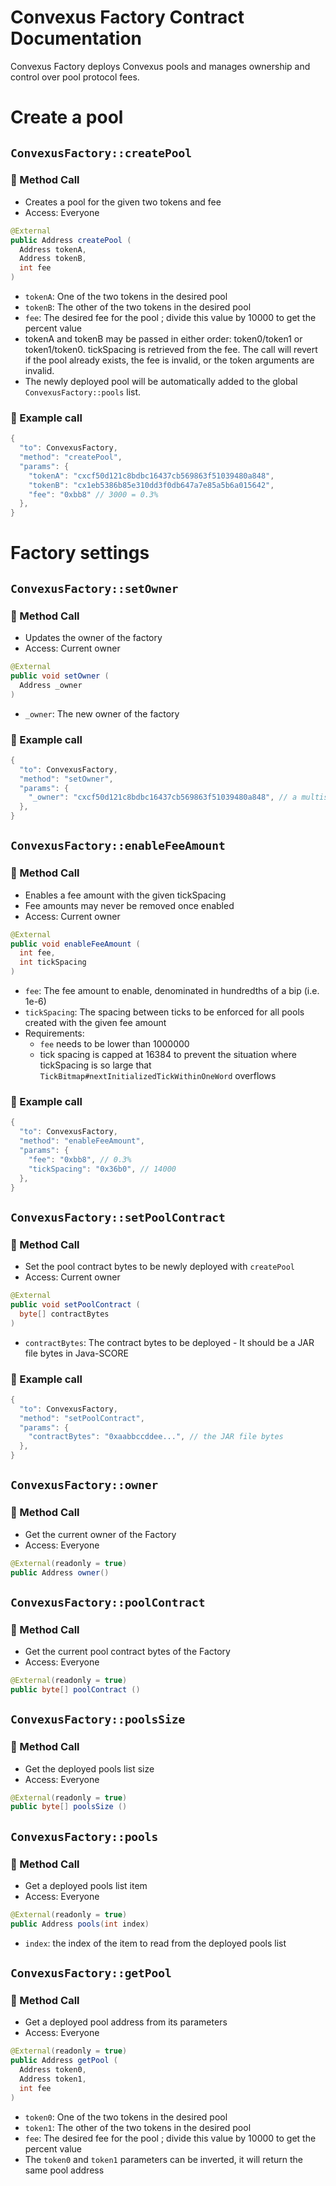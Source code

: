 # Convexus Factory Contract Documentation

Convexus Factory deploys Convexus pools and manages ownership and control over pool protocol fees.

# **Create a pool**

## `ConvexusFactory::createPool`

### 📜 Method Call

- Creates a pool for the given two tokens and fee
- Access: Everyone

```java
@External
public Address createPool (
  Address tokenA,
  Address tokenB,
  int fee
)
```

- `tokenA`: One of the two tokens in the desired pool
- `tokenB`: The other of the two tokens in the desired pool
- `fee`: The desired fee for the pool ; divide this value by 10000 to get the percent value
- tokenA and tokenB may be passed in either order: token0/token1 or token1/token0. tickSpacing is retrieved from the fee. The call will revert if the pool already exists, the fee is invalid, or the token arguments are invalid.
- The newly deployed pool will be automatically added to the global `ConvexusFactory::pools` list.

### 🧪 Example call

```java
{
  "to": ConvexusFactory,
  "method": "createPool",
  "params": {
    "tokenA": "cxcf50d121c8bdbc16437cb569863f51039480a848",
    "tokenB": "cx1eb5386b85e310dd3f0db647a7e85a5b6a015642",
    "fee": "0xbb8" // 3000 = 0.3%
  },
}
```

# **Factory settings**

## `ConvexusFactory::setOwner`

### 📜 Method Call

- Updates the owner of the factory
- Access: Current owner

```java
@External
public void setOwner (
  Address _owner
)
```

- `_owner`: The new owner of the factory

### 🧪 Example call

```java
{
  "to": ConvexusFactory,
  "method": "setOwner",
  "params": {
    "_owner": "cxcf50d121c8bdbc16437cb569863f51039480a848", // a multisig contract
  },
}
```

## `ConvexusFactory::enableFeeAmount`

### 📜 Method Call

- Enables a fee amount with the given tickSpacing
- Fee amounts may never be removed once enabled
- Access: Current owner

```java
@External
public void enableFeeAmount (
  int fee, 
  int tickSpacing
)
```

- `fee`: The fee amount to enable, denominated in hundredths of a bip (i.e. 1e-6)
- `tickSpacing`: The spacing between ticks to be enforced for all pools created with the given fee amount
- Requirements:
  - `fee` needs to be lower than 1000000
  - tick spacing is capped at 16384 to prevent the situation where tickSpacing is so large that `TickBitmap#nextInitializedTickWithinOneWord` overflows

### 🧪 Example call

```java
{
  "to": ConvexusFactory,
  "method": "enableFeeAmount",
  "params": {
    "fee": "0xbb8", // 0.3%
    "tickSpacing": "0x36b0", // 14000
  },
}
```


## `ConvexusFactory::setPoolContract`

### 📜 Method Call

- Set the pool contract bytes to be newly deployed with `createPool`
- Access: Current owner

```java
@External
public void setPoolContract (
  byte[] contractBytes
)
```

- `contractBytes`: The contract bytes to be deployed - It should be a JAR file bytes in Java-SCORE

### 🧪 Example call

```java
{
  "to": ConvexusFactory,
  "method": "setPoolContract",
  "params": {
    "contractBytes": "0xaabbccddee...", // the JAR file bytes
  },
}
```


## `ConvexusFactory::owner`

### 📜 Method Call

- Get the current owner of the Factory
- Access: Everyone

```java
@External(readonly = true)
public Address owner()
```


## `ConvexusFactory::poolContract`

### 📜 Method Call

- Get the current pool contract bytes of the Factory
- Access: Everyone

```java
@External(readonly = true)
public byte[] poolContract ()
```


## `ConvexusFactory::poolsSize`

### 📜 Method Call

- Get the deployed pools list size
- Access: Everyone

```java
@External(readonly = true)
public byte[] poolsSize ()
```


## `ConvexusFactory::pools`

### 📜 Method Call

- Get a deployed pools list item
- Access: Everyone

```java
@External(readonly = true)
public Address pools(int index)
```

- `index`: the index of the item to read from the deployed pools list


## `ConvexusFactory::getPool`

### 📜 Method Call

- Get a deployed pool address from its parameters
- Access: Everyone

```java
@External(readonly = true)
public Address getPool (
  Address token0, 
  Address token1, 
  int fee
)
```

- `token0`: One of the two tokens in the desired pool
- `token1`: The other of the two tokens in the desired pool
- `fee`: The desired fee for the pool ; divide this value by 10000 to get the percent value
- The `token0` and `token1` parameters can be inverted, it will return the same pool address